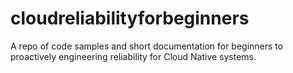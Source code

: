 # cloudreliabilityforbeginners
A repo of code samples and short documentation for beginners to proactively engineering reliability for Cloud Native systems.
